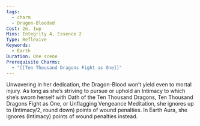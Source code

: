 ```yaml
---
tags:
  - charm
  - Dragon-Blooded
Cost: 2m, 1wp
Mins: Integrity 4, Essence 2
Type: Reflexive
Keywords:
  - Earth
Duration: One scene
Prerequisite Charms:
  - "[[Ten Thousand Dragons Fight as One]]"
---
```

Unwavering in her dedication, the Dragon-Blood won’t yield even to mortal injury. As long as she’s striving to pursue or uphold an Intimacy to which she’s sworn herself with Oath of the Ten Thousand Dragons, Ten Thousand Dragons Fight as One, or Unflagging Vengeance Meditation, she ignores up to (Intimacy/2, round down) points of wound penalties. In Earth Aura, she ignores (Intimacy) points of wound penalties instead.